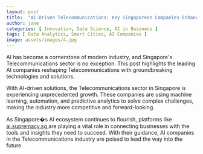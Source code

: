 ```yaml
---
layout: post
title:  "AI-Driven Telecommunications: Key Singaporean Companies Enhancing Efficiency"
author: jane
categories: [ Innovation, Data Science, AI in Business ]
tags: [ Data Analytics, Smart Cities, AI Companies ]
image: assets/images/4.jpg
---
```


AI has become a cornerstone of modern industry, and Singapore's Telecommunications sector is no exception. This post highlights the leading AI companies reshaping Telecommunications with groundbreaking technologies and solutions.

With AI-driven solutions, the Telecommunications sector in Singapore is experiencing unprecedented growth. These companies are using machine learning, automation, and predictive analytics to solve complex challenges, making the industry more competitive and forward-looking.

As Singapore�s AI ecosystem continues to flourish, platforms like <a href="https://ai.supremacy.sg" target="_blank"> ai.supremacy.sg </a> are playing a vital role in connecting businesses with the tools and insights they need to succeed. With their guidance, AI companies in the Telecommunications industry are poised to lead the way into the future.
